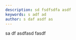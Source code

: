 ```yaml
---
description: sd fsdfsdfa asdf
keywords: s adf ad 
author: s daf asdf as
---
```


sa df asdfasd fasdf